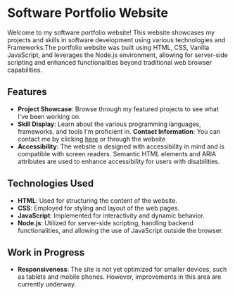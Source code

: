 # Software Portfolio Website

Welcome to my software portfolio website! This website showcases my projects and skills in software development using various technologies and Frameworks.The portfolio website was built using HTML, CSS, Vanilla JavaScript, and leverages the Node.js environment, allowing for server-side scripting and enhanced functionalities beyond traditional web browser capabilities.

## Features

- **Project Showcase**: Browse through my featured projects to see what I've been working on.
- **Skill Display**: Learn about the various programming languages, frameworks, and tools I'm proficient in.
**Contact Information**: You can contact me by clicking [here](mailto:egbieuku@hotmail.com "Contact by email") or through the website
- **Accessibility**: The website is designed with accessibility in mind and is compatible with screen readers. Semantic HTML elements and ARIA attributes are used to enhance accessibility for users with disabilities.

## Technologies Used

- **HTML**: Used for structuring the content of the website.
- **CSS**: Employed for styling and layout of the web pages.
- **JavaScript**: Implemented for interactivity and dynamic behavior.
- **Node.js**: Utilized for server-side scripting, handling backend functionalities, and allowing the use of JavaScript outside the browser.
## Work in Progress

- **Responsiveness**: The site is not yet optimized for smaller devices, such as tablets and mobile phones. However, improvements in this area are currently underway.
